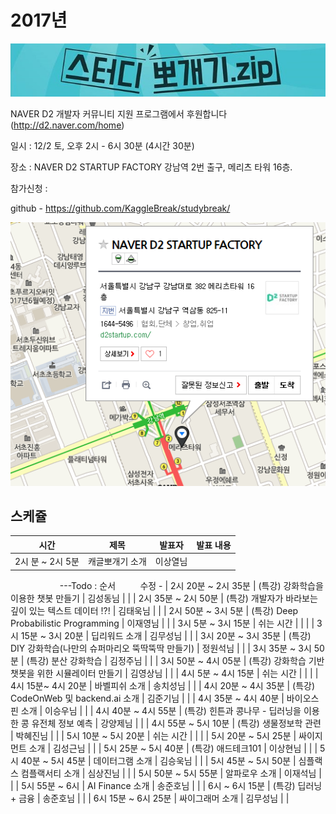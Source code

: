 # 2017년

![](img/title.jpg)

 NAVER D2 개발자 커뮤니티 지원 프로그램에서 후원합니다(http://d2.naver.com/home)
 
 일시 : 12/2 토, 오후 2시 - 6시 30분 (4시간 30분)
 
 장소 : NAVER D2 STARTUP FACTORY
       강남역 2번 출구, 메리츠 타워 16층.
 
 참가신청 : 
 
 github - https://github.com/KaggleBreak/studybreak/
 
![](img/d2.png)

## 스케쥴

| 시간                | 제목                                                       | 발표자   | 발표 내용 |
|---------------------|------------------------------------------------------------|----------|-----------|
| 2시 분 ~ 2시 5분    | 캐글뽀개기 소개                                            | 이상열님 |           |
                      ---Todo : 순서           수정 - 
| 2시 20분 ~ 2시 35분 | (특강) 강화학습을 이용한 챗봇 만들기                       | 김성동님 |           |
| 2시 35분 ~ 2시 50분 | (특강) 개발자가 바라보는 깊이 있는 텍스트 데이터 !?!       | 김태욱님 |           |
| 2시 50분 ~ 3시 5분  | (특강) Deep Probabilistic Programming                      | 이재영님 |           |
| 3시 5분 ~ 3시 15분  | 쉬는 시간                                                  |          |           |
| 3시 15분 ~ 3시 20분 | 딥리워드 소개                                              | 김무성님 |           |
| 3시 20분 ~ 3시 35분 | (특강) DIY 강화학습(나만의 슈퍼마리오 뚝딱뚝딱 만들기)     | 정원석님 |           |
| 3시 35분 ~ 3시 50분 | (특강) 분산 강화학습                                       | 김정주님 |           |
| 3시 50분 ~ 4시 05분 | (특강) 강화학습 기반 챗봇을 위한 시뮬레이터 만들기         | 김영상님 |           |
| 4시 5분 ~ 4시 15분  | 쉬는 시간                                                  |          |           |
| 4시 15분~ 4시 20분  | 바벨피쉬 소개                                              | 송치성님 |           |
| 4시 20분 ~ 4시 35분 | (특강) CodeOnWeb 및 backend.ai 소개                        | 김준기님 |           |
| 4시 35분 ~ 4시 40분 | 바이오스핀 소개                                            | 이승우님 |           |
| 4시 40분 ~ 4시 55분 | (특강) 힌튼과 콩나무 - 딥러닝을 이용한 콩 유전체 정보 예측 | 강양제님 |           |
| 4시 55분 ~ 5시 10분 | (특강) 생물정보학 관련                                     | 박혜진님 |           |
| 5시 10분 ~ 5시 20분 | 쉬는 시간                                                  |          |           |
| 5시 20분 ~ 5시 25분 | 싸이지먼트 소개                                            | 김성근님 |           |
| 5시 25분 ~ 5시 40분 | (특강) 애드테크101                                         | 이상현님 |           |
| 5시 40분 ~ 5시 45분 | 데이터그램 소개                                            | 김승욱님 |           |
| 5시 45분 ~ 5시 50분 | 심플랙스 컴플랙서티 소개                                   | 심상진님 |           |
| 5시 50분 ~ 5시 55분 | 알파로우 소개                                              | 이재석님 |           |
| 5시 55분 ~ 6시      | AI Finance 소개                                            | 송준호님 |           |
| 6시 ~ 6시 15분      | (특강) 딥러닝 + 금융                                       | 송준호님 |           |
| 6시 15분 ~ 6시 25분 | 싸이그래머 소개                                            | 김무성님 |           |
